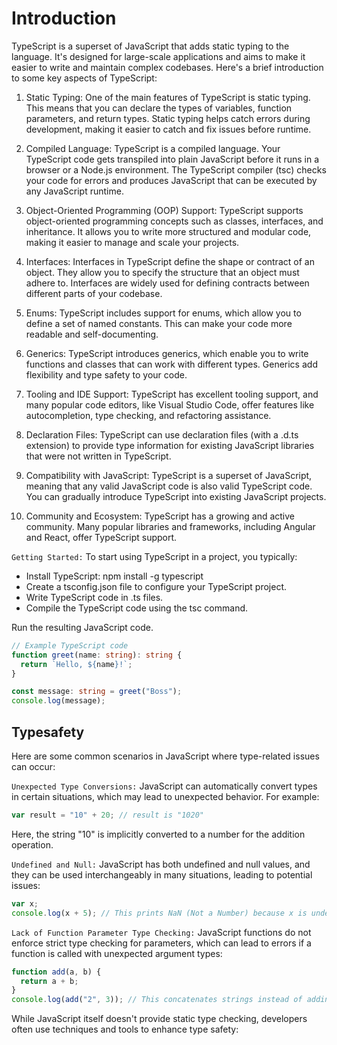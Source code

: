# Introduction

TypeScript is a superset of JavaScript that adds static typing to the language. It's designed for large-scale applications and aims to make it easier to write and maintain complex codebases. Here's a brief introduction to some key aspects of TypeScript:

1. Static Typing:
   One of the main features of TypeScript is static typing. This means that you can declare the types of variables, function parameters, and return types.
   Static typing helps catch errors during development, making it easier to catch and fix issues before runtime.

2. Compiled Language:
   TypeScript is a compiled language. Your TypeScript code gets transpiled into plain JavaScript before it runs in a browser or a Node.js environment.
   The TypeScript compiler (tsc) checks your code for errors and produces JavaScript that can be executed by any JavaScript runtime.

3. Object-Oriented Programming (OOP) Support:
   TypeScript supports object-oriented programming concepts such as classes, interfaces, and inheritance.
   It allows you to write more structured and modular code, making it easier to manage and scale your projects.

4. Interfaces:
   Interfaces in TypeScript define the shape or contract of an object. They allow you to specify the structure that an object must adhere to.
   Interfaces are widely used for defining contracts between different parts of your codebase.

5. Enums:
   TypeScript includes support for enums, which allow you to define a set of named constants. This can make your code more readable and self-documenting.

6. Generics:
   TypeScript introduces generics, which enable you to write functions and classes that can work with different types.
   Generics add flexibility and type safety to your code.

7. Tooling and IDE Support:
   TypeScript has excellent tooling support, and many popular code editors, like Visual Studio Code, offer features like autocompletion, type checking, and refactoring assistance.

8. Declaration Files:
   TypeScript can use declaration files (with a .d.ts extension) to provide type information for existing JavaScript libraries that were not written in TypeScript.

9. Compatibility with JavaScript:
   TypeScript is a superset of JavaScript, meaning that any valid JavaScript code is also valid TypeScript code. You can gradually introduce TypeScript into existing JavaScript projects.

10. Community and Ecosystem:
    TypeScript has a growing and active community. Many popular libraries and frameworks, including Angular and React, offer TypeScript support.

`Getting Started:`
To start using TypeScript in a project, you typically:

- Install TypeScript: npm install -g typescript
- Create a tsconfig.json file to configure your TypeScript project.
- Write TypeScript code in .ts files.
- Compile the TypeScript code using the tsc command.

Run the resulting JavaScript code.

```typescript
// Example TypeScript code
function greet(name: string): string {
  return `Hello, ${name}!`;
}

const message: string = greet("Boss");
console.log(message);
```

## Typesafety

Here are some common scenarios in JavaScript where type-related issues can occur:

`Unexpected Type Conversions:`
JavaScript can automatically convert types in certain situations, which may lead to unexpected behavior. For example:

```javascript
var result = "10" + 20; // result is "1020"
```

Here, the string "10" is implicitly converted to a number for the addition operation.

`Undefined and Null:`
JavaScript has both undefined and null values, and they can be used interchangeably in many situations, leading to potential issues:

```javascript
var x;
console.log(x + 5); // This prints NaN (Not a Number) because x is undefined
```

`Lack of Function Parameter Type Checking:`
JavaScript functions do not enforce strict type checking for parameters, which can lead to errors if a function is called with unexpected argument types:

```javascript
function add(a, b) {
  return a + b;
}
console.log(add("2", 3)); // This concatenates strings instead of adding numbers
```

While JavaScript itself doesn't provide static type checking, developers often use techniques and tools to enhance type safety:
